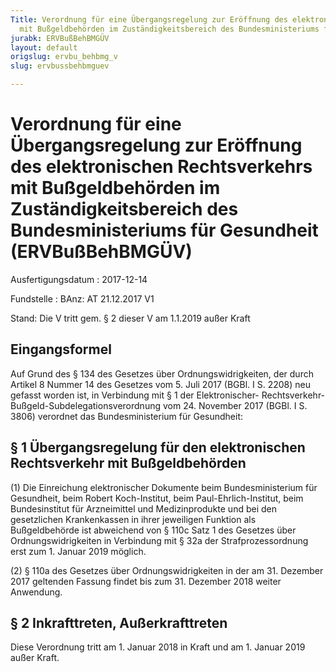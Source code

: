 ```yaml
---
Title: Verordnung für eine Übergangsregelung zur Eröffnung des elektronischen Rechtsverkehrs
  mit Bußgeldbehörden im Zuständigkeitsbereich des Bundesministeriums für Gesundheit
jurabk: ERVBußBehBMGÜV
layout: default
origslug: ervbu_behbmg_v
slug: ervbussbehbmguev

---
```


# Verordnung für eine Übergangsregelung zur Eröffnung des elektronischen Rechtsverkehrs mit Bußgeldbehörden im Zuständigkeitsbereich des Bundesministeriums für Gesundheit (ERVBußBehBMGÜV)

Ausfertigungsdatum
:   2017-12-14

Fundstelle
:   BAnz: AT 21.12.2017 V1

Stand: Die V tritt gem. § 2 dieser V am 1.1.2019 außer Kraft

## Eingangsformel

Auf Grund des § 134 des Gesetzes über Ordnungswidrigkeiten, der durch
Artikel 8 Nummer 14 des Gesetzes vom 5. Juli 2017 (BGBl. I S. 2208)
neu gefasst worden ist, in Verbindung mit § 1 der Elektronischer-
Rechtsverkehr-Bußgeld-Subdelegationsverordnung vom 24. November 2017
(BGBl. I S. 3806) verordnet das Bundesministerium für Gesundheit:


## § 1 Übergangsregelung für den elektronischen Rechtsverkehr mit Bußgeldbehörden

(1) Die Einreichung elektronischer Dokumente beim Bundesministerium
für Gesundheit, beim Robert Koch-Institut, beim Paul-Ehrlich-Institut,
beim Bundesinstitut für Arzneimittel und Medizinprodukte und bei den
gesetzlichen Krankenkassen in ihrer jeweiligen Funktion als
Bußgeldbehörde ist abweichend von § 110c Satz 1 des Gesetzes über
Ordnungswidrigkeiten in Verbindung mit § 32a der Strafprozessordnung
erst zum 1. Januar 2019 möglich.

(2) § 110a des Gesetzes über Ordnungswidrigkeiten in der am 31.
Dezember 2017 geltenden Fassung findet bis zum 31. Dezember 2018
weiter Anwendung.


## § 2 Inkrafttreten, Außerkrafttreten

Diese Verordnung tritt am 1. Januar 2018 in Kraft und am 1. Januar
2019 außer Kraft.

